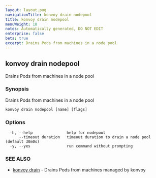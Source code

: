 ```yaml
---
layout: layout.pug
navigationTitle: konvoy drain nodepool
title: konvoy drain nodepool
menuWeight: 10
notes: Automatically generated, DO NOT EDIT
enterprise: false
beta: true
excerpt: Drains Pods from machines in a node pool
---
```


## konvoy drain nodepool

Drains Pods from machines in a node pool

### Synopsis

Drains Pods from machines in a node pool

```
konvoy drain nodepool [name] [flags]
```

### Options

```
  -h, --help               help for nodepool
      --timeout duration   timeout duration to drain a node pool (default 30m0s)
  -y, --yes                run command without prompting
```

### SEE ALSO

* [konvoy drain](../)	 - Drains Pods from machines managed by konvoy

